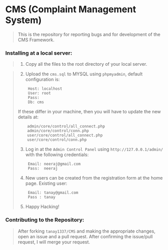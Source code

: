 CMS (Complaint Management System)
===

> This is the repository for reporting bugs and for development of the CMS Framework. 


### Installing at a local server:


> 1. Copy all the files to the root directory of your local server.

> 2. Upload the `cms.sql` to MYSQL using `phpmyadmin`, default configuration is:
>          
>         Host: localhost
>         User: root
>         Pass: 
>         Db: cms
> If these differ in your machine, then you will have to update the new details at:
>          
>         admin/core/control/all_connect.php
>         admin/core/control/conn.php
>         user/core/control/all_connect.php
>         user/core/control/conn.php
>
> 3. Log in at the `Admin Control Panel` using `http://127.0.0.1/admin/` with the following credentials:
>
>         Email: neeraj@gmail.com
>         Pass:  neeraj
>
> 4. New users can be created from the registration form at the home page. Existing user:
>
>         Email: tanay@gmail.com
>         Pass : tanay
>
> 5. Happy Hacking!


### Contributing to the Repository:

> After forking `tanay1337/CMS` and making the appropriate changes, open an issue and a pull request. After confirming the issue/pull request, I will merge your request.

